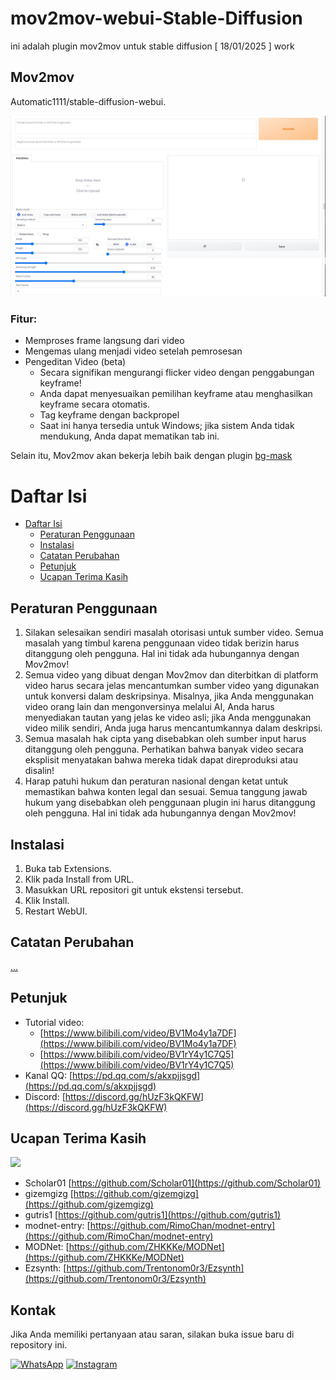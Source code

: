 # mov2mov-webui-Stable-Diffusion
ini adalah plugin mov2mov untuk stable diffusion [ 18/01/2025 ] work


## Mov2mov
Automatic1111/stable-diffusion-webui.

![img.png](images/2.jpg)

### Fitur:
- Memproses frame langsung dari video
- Mengemas ulang menjadi video setelah pemrosesan
- Pengeditan Video (beta)
  - Secara signifikan mengurangi flicker video dengan penggabungan keyframe!
  - Anda dapat menyesuaikan pemilihan keyframe atau menghasilkan keyframe secara otomatis.
  - Tag keyframe dengan backpropel
  - Saat ini hanya tersedia untuk Windows; jika sistem Anda tidak mendukung, Anda dapat mematikan tab ini.

Selain itu, Mov2mov akan bekerja lebih baik dengan plugin [bg-mask](https://github.com/Scholar01/sd-webui-bg-mask) 

# Daftar Isi

- [Daftar Isi](#daftar-isi)
  - [Peraturan Penggunaan](#peraturan-penggunaan)
  - [Instalasi](#instalasi)
  - [Catatan Perubahan](#catatan-perubahan)
  - [Petunjuk](#petunjuk)
  - [Ucapan Terima Kasih](#ucapan-terima-kasih)

## Peraturan Penggunaan

1. Silakan selesaikan sendiri masalah otorisasi untuk sumber video. Semua masalah yang timbul karena penggunaan video tidak berizin harus ditanggung oleh pengguna. Hal ini tidak ada hubungannya dengan Mov2mov!
2. Semua video yang dibuat dengan Mov2mov dan diterbitkan di platform video harus secara jelas mencantumkan sumber video yang digunakan untuk konversi dalam deskripsinya. Misalnya, jika Anda menggunakan video orang lain dan mengonversinya melalui AI, Anda harus menyediakan tautan yang jelas ke video asli; jika Anda menggunakan video milik sendiri, Anda juga harus mencantumkannya dalam deskripsi.
3. Semua masalah hak cipta yang disebabkan oleh sumber input harus ditanggung oleh pengguna. Perhatikan bahwa banyak video secara eksplisit menyatakan bahwa mereka tidak dapat direproduksi atau disalin!
4. Harap patuhi hukum dan peraturan nasional dengan ketat untuk memastikan bahwa konten legal dan sesuai. Semua tanggung jawab hukum yang disebabkan oleh penggunaan plugin ini harus ditanggung oleh pengguna. Hal ini tidak ada hubungannya dengan Mov2mov!

## Instalasi

1. Buka tab Extensions.
2. Klik pada Install from URL.
3. Masukkan URL repositori git untuk ekstensi tersebut.
4. Klik Install.
5. Restart WebUI.

## Catatan Perubahan

[...]()

## Petunjuk

- Tutorial video:
  - [https://www.bilibili.com/video/BV1Mo4y1a7DF](https://www.bilibili.com/video/BV1Mo4y1a7DF)
  - [https://www.bilibili.com/video/BV1rY4y1C7Q5](https://www.bilibili.com/video/BV1rY4y1C7Q5)
- Kanal QQ: [https://pd.qq.com/s/akxpjjsgd](https://pd.qq.com/s/akxpjjsgd)
- Discord: [https://discord.gg/hUzF3kQKFW](https://discord.gg/hUzF3kQKFW)

## Ucapan Terima Kasih
![](https://media4.giphy.com/media/ZfK4cXKJTTay1Ava29/giphy.gif?cid=6c09b952odurgb7iclkvxa1km6e4zfjvvknktsjkmzqcx3oy&ep=v1_internal_gif_by_id&rid=giphy.gif&ct=g)

- Scholar01 [https://github.com/Scholar01](https://github.com/Scholar01)
- gizemgizg [https://github.com/gizemgizg](https://github.com/gizemgizg)
- gutris1 [https://github.com/gutris1](https://github.com/gutris1)
- modnet-entry: [https://github.com/RimoChan/modnet-entry](https://github.com/RimoChan/modnet-entry)
- MODNet: [https://github.com/ZHKKKe/MODNet](https://github.com/ZHKKKe/MODNet)
- Ezsynth: [https://github.com/Trentonom0r3/Ezsynth](https://github.com/Trentonom0r3/Ezsynth)

## Kontak

Jika Anda memiliki pertanyaan atau saran, silakan buka issue baru di repository ini.

[![WhatsApp](https://img.shields.io/badge/WhatsApp-25D366?style=for-the-badge&logo=whatsapp&logoColor=white)](https://wa.me/6285157517798)
[![Instagram](https://img.shields.io/badge/Instagram-E4405F?style=for-the-badge&logo=instagram&logoColor=white)](https://www.instagram.com/ryan.septiawan__/)

